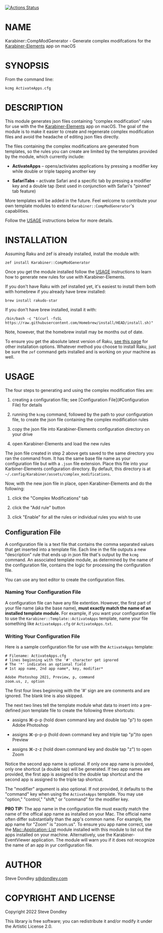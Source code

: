 [![Actions Status](https://github.com/sdondley/Karabiner-CompModGenerator/workflows/test/badge.svg)](https://github.com/sdondley/Karabiner-CompModGenerator/actions)

NAME
====

Karabiner::CompModGenerator - Generate complex modifcations for the [Karabiner-Elements](https://karabiner-elements.pqrs.org) app on macOS

SYNOPSIS
========

From the command line:

    kcmg ActivateApps.cfg

DESCRIPTION
===========

This module generates json files containing "complex modification" rules for use with the the [Karabiner-Elements](https://karabiner-elements.pqrs.org) app on macOS. The goal of the module is to make it easier to create and regenerate complex modification files and avoid the headache of editing json files directly.

The files containing the complex modifications are generated from templates, so the rules you can create are limited by the templates provided by the module, which currently include:

  * **ActivateApps** – opens/activiates applications by pressing a modifier key while double or triple tapping another key

  * **SafariTabs** – activate Safari and a specific tab by pressing a modifier key and a double tap (best used in conjunction with Safari's "pinned" tab feature)

More templates will be added in the future. Feel welcome to contribute your own template modules to extend `Karabiner::CompModGenerator`'s capabilities.

Follow the [USAGE](#USAGE) instructions below for more details.

INSTALLATION
============

Assuming Raku and zef is already installed, install the module with:

`zef install Karabiner::CompModGenerator`

Once you get the module installed follow the [USAGE](#USAGE) instructions to learn how to generate new rules for use with Karabiner-Elements.

If you don't have Raku with zef installed yet, it's easiest to install them both with homebrew if you already have brew installed:

`brew install rakudo-star`

If you don't have brew installed, install it with:

`/bin/bash -c "$(curl -fsSL https://raw.githubusercontent.com/Homebrew/install/HEAD/install.sh)"`

Note, however, that the homebrew install may be months out of date.

To ensure you get the absolute latest version of Raku, [see this page](https://course.raku.org/essentials/how-to-install-rakudo/) for other installation options. Whatever method you choose to install Raku, just be sure the `zef` command gets installed and is working on your machine as well.

USAGE
=====

The four steps to generating and using the complex modification files are:

1. creating a configuration file; see [Configuration File](#Configuration File) for details

2. running the `kcmg` command, followed by the path to your configuration file, to create the json file containing the complex modification rules

3. copy the json file into Karabiner-Elements configuration directory on your drive

4. open Karabiner-Elements and load the new rules

The json file created in step 2 above gets saved to the same directory you ran the command from. It has the same base file name as your configuration file but with a `.json` file extension. Place this file into your Karbiner-Elements configuration directory. By default, this directory is at `~/.config/Karabiner/assets/complex_modifications`.

Now, with the new json file in place, open Karabiner-Elements and do the following:

1. click the "Complex Modifications" tab

2. click the "Add rule" button

3. click "Enable" for all the rules or individual rules you wish to use

Configuration File
------------------

A configuration file is a text file that contains the comma separated values that get inserted into a template file. Each line in the file outputs a new "description" rule that ends up in json file that's output by the `kcmg` command. An associated template module, as determined by the name of the configuration file, contains the logic for processing the configuration file.

You can use any text editor to create the configuration files.

### Naming Your Configuration File

A configuration file can have any file extention. However, the first part of your file name (aka the base name), **must exactly match the name of an installed template module.** For example, if you want your configuration file to use the `Karabiner::Template::ActivateApps` template, name your file something like `ActivateApps.cfg` or `ActivateApps.txt`.

### Writing Your Configuration File

Here is a sample configuration file for use with the `ActivateApps` template:

    # Filename: ActivateApps.cfg
    # lines beginning with the '#' character get ignored
    # The '*' indicates an optional field
    # 1st app name, 2nd app name*, key, modifier*

    Adobe Photoshop 2021, Preview, p, command
    zoom.us, z, option

The first four lines beginning with the '#' sign are are comments and are ignored. The blank line is also skipped.

The next two lines tell the template module what data to insert into a pre-defined json template file to create the following three shortcuts:

  * assigns ⌘-p-p (hold down command key and double tap "p") to open Adobe Photoshop

  * assigns ⌘-p-p-p (hold down command key and triple tap "p")to open Preview

  * assigns ⌘-z-z (hold down command key and double tap "z") to open Zoom

Notice the second app name is optional. If only one app name is provided, only one shortcut (a double tap) will be generated. If two app names are provided, the first app is assigned to the double tap shortcut and the second app is assigned to the triple tap shortcut.

The "modifier" argument is also optional. If not provided, it defaults to the "command" key when using the `ActivateApps` template. You may use "option," "control," "shift," or "command" for the modifier key.

**PRO TIP:** The app name in the configuration file must exactly match the name of the offical app name as installed on your Mac. The official name often differ substantially than the app's common name. For example, the app name for "Zoom" is "zoom.us". To ensure you app name correct, use the [Mac::Application::List](Mac::Application::List) module installed with this module to list out the apps installed on your machine. Alternatively, use the Karabiner-EventViewer application. The module will warn you if it does not recognize the name of an app in yur configuration file.

AUTHOR
======

Steve Dondley <s@dondley.com>

COPYRIGHT AND LICENSE
=====================

Copyright 2022 Steve Dondley

This library is free software; you can redistribute it and/or modify it under the Artistic License 2.0.

